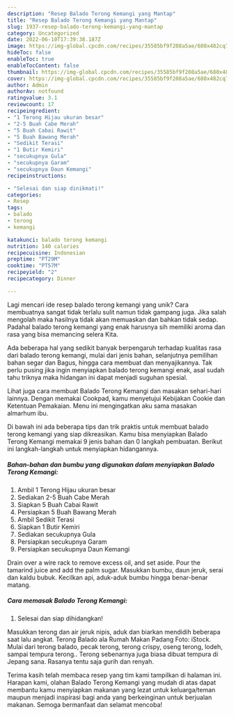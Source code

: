 ```yaml
---
description: "Resep Balado Terong Kemangi yang Mantap"
title: "Resep Balado Terong Kemangi yang Mantap"
slug: 1937-resep-balado-terong-kemangi-yang-mantap
category: Uncategorized
date: 2022-06-10T17:39:38.187Z
image: https://img-global.cpcdn.com/recipes/35585bf9f208a5ae/680x482cq70/balado-terong-kemangi-foto-resep-utama.jpg
hideToc: false
enableToc: true
enableTocContent: false
thumbnail: https://img-global.cpcdn.com/recipes/35585bf9f208a5ae/680x482cq70/balado-terong-kemangi-foto-resep-utama.jpg
cover: https://img-global.cpcdn.com/recipes/35585bf9f208a5ae/680x482cq70/balado-terong-kemangi-foto-resep-utama.jpg
author: Admin
authorAv: notfound
ratingvalue: 3.1
reviewcount: 17
recipeingredient:
- "1 Terong Hijau ukuran besar"
- "2-5 Buah Cabe Merah"
- "5 Buah Cabai Rawit"
- "5 Buah Bawang Merah"
- "Sedikit Terasi"
- "1 Butir Kemiri"
- "secukupnya Gula"
- "secukupnya Garam"
- "secukupnya Daun Kemangi"
recipeinstructions:

- "Selesai dan siap dinikmati!"
categories:
- Resep
tags:
- balado
- terong
- kemangi

katakunci: balado terong kemangi 
nutrition: 140 calories
recipecuisine: Indonesian
preptime: "PT29M"
cooktime: "PT57M"
recipeyield: "2"
recipecategory: Dinner

---
```





Lagi mencari ide resep balado terong kemangi yang unik? Cara membuatnya sangat tidak terlalu sulit namun tidak gampang juga. Jika salah mengolah maka hasilnya tidak akan memuaskan dan bahkan tidak sedap. Padahal balado terong kemangi yang enak harusnya sih memiliki aroma dan rasa yang bisa memancing selera Kita.





Ada beberapa hal yang sedikit banyak berpengaruh terhadap kualitas rasa dari balado terong kemangi, mulai dari jenis bahan, selanjutnya pemilihan bahan segar dan Bagus, hingga cara membuat dan menyajikannya. Tak perlu pusing jika ingin menyiapkan balado terong kemangi enak,      asal sudah tahu triknya maka hidangan ini dapat menjadi suguhan spesial.














Lihat juga cara membuat Balado Terong Kemangi dan masakan sehari-hari lainnya. Dengan memakai Cookpad, kamu menyetujui Kebijakan Cookie dan Ketentuan Pemakaian. Menu ini mengingatkan aku sama masakan almarhum ibu.






Di bawah ini ada beberapa tips dan trik praktis untuk membuat balado terong kemangi yang siap dikreasikan. Kamu bisa menyiapkan Balado Terong Kemangi memakai 9 jenis bahan dan 0 langkah pembuatan. Berikut ini langkah-langkah untuk menyiapkan hidangannya.

<!--inarticleads1-->

##### Bahan-bahan dan bumbu yang digunakan dalam menyiapkan Balado Terong Kemangi:

1. Ambil 1 Terong Hijau ukuran besar
1. Sediakan 2-5 Buah Cabe Merah
1. Siapkan 5 Buah Cabai Rawit
1. Persiapkan 5 Buah Bawang Merah
1. Ambil Sedikit Terasi
1. Siapkan 1 Butir Kemiri
1. Sediakan secukupnya Gula
1. Persiapkan secukupnya Garam
1. Persiapkan secukupnya Daun Kemangi


Drain over a wire rack to remove excess oil, and set aside. Pour the tamarind juice and add the palm sugar. Masukkan bumbu, daun jeruk, serai dan kaldu bubuk. Kecilkan api, aduk-aduk bumbu hingga benar-benar matang. 

<!--inarticleads2-->

##### Cara memasak Balado Terong Kemangi:


1. Selesai dan siap dihidangkan!

Masukkan terong dan air jeruk nipis, aduk dan biarkan mendidih beberapa saat lalu angkat. Terong Balado ala Rumah Makan Padang Foto: iStock. Mulai dari terong balado, pecak terong, terong crispy, oseng terong, lodeh, sampai tempura terong.. Terong sebenarnya juga biasa dibuat tempura di Jepang sana. Rasanya tentu saja gurih dan renyah. 

Terima kasih telah membaca resep yang tim kami tampilkan di halaman ini. Harapan kami, olahan Balado Terong Kemangi yang mudah di atas dapat membantu kamu menyiapkan makanan yang lezat untuk keluarga/teman maupun menjadi inspirasi bagi anda yang berkeinginan untuk berjualan makanan. Semoga bermanfaat dan selamat mencoba!

